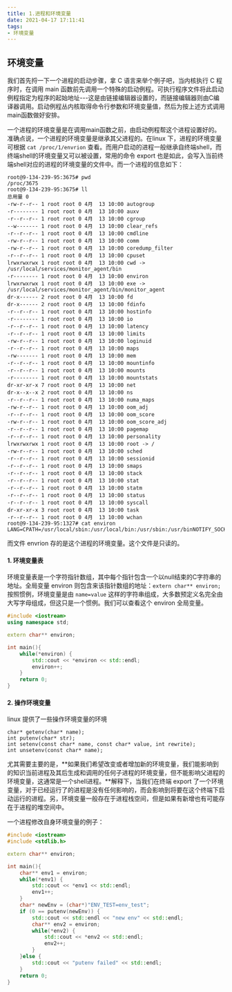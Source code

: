 ```yaml
---
title: 1.进程和环境变量
date: 2021-04-17 17:11:41
tags:
- 环境变量
---
```


## 环境变量

我们首先捋一下一个进程的启动步骤，拿 C 语言来举个例子吧，当内核执行 C 程序时，在调用 main 函数前先调用一个特殊的启动例程。可执行程序文件将此启动例程指定为程序的起始地址---这是由链接编辑器设置的，而链接编辑器则由C编译器调用。启动例程丛内核取得命令行参数和环境变量值，然后为按上述方式调用main函数做好安排。

一个进程的环境变量是在调用main函数之前，由启动例程帮这个进程设置好的。准确点说，一个进程的环境变量是继承其父进程的。在linux 下，进程的环境变量可根据 `cat /proc/1/envrion` 查看。而用户启动的进程一般继承自终端shell，而终端shell的环境变量又可以被设置，常用的命令 export 也是如此，会写入当前终端shell对应的进程的环境变量的文件中。而一个进程的信息如下：

```
root@9-134-239-95:3675# pwd
/proc/3675
root@9-134-239-95:3675# ll
总用量 0
-rw-r--r-- 1 root root 0 4月  13 10:00 autogroup
-r-------- 1 root root 0 4月  13 10:00 auxv
-r--r--r-- 1 root root 0 4月  13 10:00 cgroup
--w------- 1 root root 0 4月  13 10:00 clear_refs
-r--r--r-- 1 root root 0 4月  13 10:00 cmdline
-rw-r--r-- 1 root root 0 4月  13 10:00 comm
-rw-r--r-- 1 root root 0 4月  13 10:00 coredump_filter
-r--r--r-- 1 root root 0 4月  13 10:00 cpuset
lrwxrwxrwx 1 root root 0 4月  13 10:00 cwd -> /usr/local/services/monitor_agent/bin
-r-------- 1 root root 0 4月  13 10:00 environ
lrwxrwxrwx 1 root root 0 4月  13 10:00 exe -> /usr/local/services/monitor_agent/bin/monitor_agent
dr-x------ 2 root root 0 4月  13 10:00 fd
dr-x------ 2 root root 0 4月  13 10:00 fdinfo
-r--r--r-- 1 root root 0 4月  13 10:00 hostinfo
-r-------- 1 root root 0 4月  13 10:00 io
-r--r--r-- 1 root root 0 4月  13 10:00 latency
-r--r--r-- 1 root root 0 4月  13 10:00 limits
-rw-r--r-- 1 root root 0 4月  13 10:00 loginuid
-r--r--r-- 1 root root 0 4月  13 10:00 maps
-rw------- 1 root root 0 4月  13 10:00 mem
-r--r--r-- 1 root root 0 4月  13 10:00 mountinfo
-r--r--r-- 1 root root 0 4月  13 10:00 mounts
-r-------- 1 root root 0 4月  13 10:00 mountstats
dr-xr-xr-x 7 root root 0 4月  13 10:00 net
dr-x--x--x 2 root root 0 4月  13 10:00 ns
-r--r--r-- 1 root root 0 4月  13 10:00 numa_maps
-rw-r--r-- 1 root root 0 4月  13 10:00 oom_adj
-r--r--r-- 1 root root 0 4月  13 10:00 oom_score
-rw-r--r-- 1 root root 0 4月  13 10:00 oom_score_adj
-r--r--r-- 1 root root 0 4月  13 10:00 pagemap
-r--r--r-- 1 root root 0 4月  13 10:00 personality
lrwxrwxrwx 1 root root 0 4月  13 10:00 root -> /
-rw-r--r-- 1 root root 0 4月  13 10:00 sched
-r--r--r-- 1 root root 0 4月  13 10:00 sessionid
-r--r--r-- 1 root root 0 4月  13 10:00 smaps
-r--r--r-- 1 root root 0 4月  13 10:00 stack
-r--r--r-- 1 root root 0 4月  13 10:00 stat
-r--r--r-- 1 root root 0 4月  13 10:00 statm
-r--r--r-- 1 root root 0 4月  13 10:00 status
-r--r--r-- 1 root root 0 4月  13 10:00 syscall
dr-xr-xr-x 3 root root 0 4月  13 10:00 task
-r--r--r-- 1 root root 0 4月  13 10:00 wchan
root@9-134-239-95:1327# cat environ 
LANG=CPATH=/usr/local/sbin:/usr/local/bin:/usr/sbin:/usr/binNOTIFY_SOCKET=/run/systemd/notifySSH_USE_STRONG_RNG=0
```

而文件 envrion 存的是这个进程的环境变量。这个文件是只读的。

#### 1. 环境变量表

环境变量表是一个字符指针数组，其中每个指针包含一个以null结束的C字符串的地址。全局变量 environ 则包含来该指针数组的地址：`extern char** environ;` 按照惯例，环境变量是由 `name=value` 这样的字符串组成，大多数预定义名完全由大写字母组成，但这只是一个惯例。我们可以查看这个 environ 全局变量。

```c++
#include <iostream>
using namespace std;

extern char** environ;

int main(){
    while(*environ) {
        std::cout << *environ << std::endl;
        environ++;
    }   
    return 0;
}
```

#### 2. 操作环境变量

linux 提供了一些操作环境变量的环境

````
char* getenv(char* name);
int putenv(char* str);
int setenv(const char* name, const char* value, int rewrite);
int unsetenv(const char* name);
````

尤其需要主要的是，**如果我们希望改变或者增加新的环境变量，我们能影响到的知识当前进程及其后生成和调用的任何子进程的环境变量，但不能影响父进程的环境变量，这通常是一个shell进程。**解释下，当我们在终端 export 了一个环境变量，对于已经运行了的进程是没有任何影响的，而会影响到将要在这个终端下启动运行的进程。另，环境变量一般存在于进程栈空间，但是如果有新增也有可能存在于进程的堆空间中。

一个进程修改自身环境变量的例子：

```c++
#include <iostream>
#include <stdlib.h>

extern char** environ;

int main(){
    char** env1 = environ;
    while(*env1) {
        std::cout << *env1 << std::endl;
        env1++;
    }   
    char* newEnv = (char*)"ENV_TEST=env_test";
    if (0 == putenv(newEnv)) {
        std::cout << std::endl << "new env" << std::endl;
        char** env2 = environ;
        while(*env2) {
            std::cout << *env2 << std::endl;
            env2++;
        }
    }else {
        std::cout << "putenv failed" << std::endl;
    }   
    return 0;
}
```

